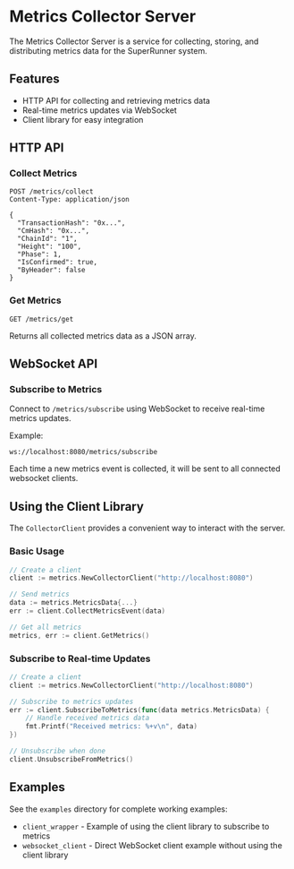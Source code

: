 # Metrics Collector Server

The Metrics Collector Server is a service for collecting, storing, and distributing metrics data for the SuperRunner system.

## Features

- HTTP API for collecting and retrieving metrics data
- Real-time metrics updates via WebSocket
- Client library for easy integration

## HTTP API

### Collect Metrics

```
POST /metrics/collect
Content-Type: application/json

{
  "TransactionHash": "0x...",
  "CmHash": "0x...",
  "ChainId": "1",
  "Height": "100",
  "Phase": 1,
  "IsConfirmed": true,
  "ByHeader": false
}
```

### Get Metrics

```
GET /metrics/get
```

Returns all collected metrics data as a JSON array.

## WebSocket API

### Subscribe to Metrics

Connect to `/metrics/subscribe` using WebSocket to receive real-time metrics updates.

Example:
```
ws://localhost:8080/metrics/subscribe
```

Each time a new metrics event is collected, it will be sent to all connected websocket clients.

## Using the Client Library

The `CollectorClient` provides a convenient way to interact with the server.

### Basic Usage

```go
// Create a client
client := metrics.NewCollectorClient("http://localhost:8080")

// Send metrics
data := metrics.MetricsData{...}
err := client.CollectMetricsEvent(data)

// Get all metrics
metrics, err := client.GetMetrics()
```

### Subscribe to Real-time Updates

```go
// Create a client
client := metrics.NewCollectorClient("http://localhost:8080")

// Subscribe to metrics updates
err := client.SubscribeToMetrics(func(data metrics.MetricsData) {
    // Handle received metrics data
    fmt.Printf("Received metrics: %+v\n", data)
})

// Unsubscribe when done
client.UnsubscribeFromMetrics()
```

## Examples

See the `examples` directory for complete working examples:

- `client_wrapper` - Example of using the client library to subscribe to metrics
- `websocket_client` - Direct WebSocket client example without using the client library 